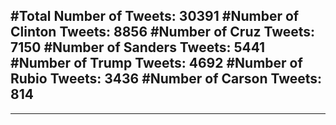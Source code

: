 #Total Number of Tweets: 30391 
#Number of Clinton Tweets: 8856
#Number of Cruz Tweets: 7150
#Number of Sanders Tweets: 5441
#Number of Trump Tweets: 4692
#Number of Rubio Tweets: 3436
#Number of Carson Tweets: 814
---
---
